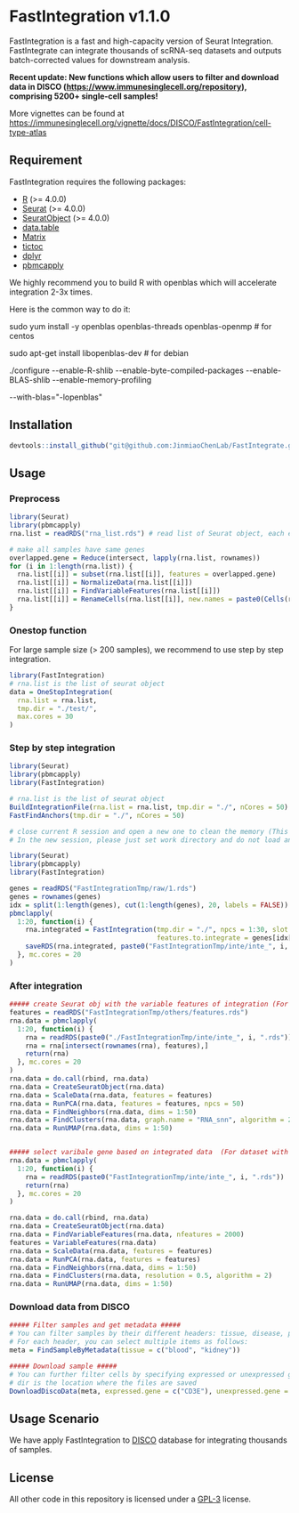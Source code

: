 # FastIntegration v1.1.0

FastIntegration is a fast and high-capacity version of Seurat Integration. FastIntegrate can integrate thousands of scRNA-seq datasets and outputs batch-corrected values for downstream analysis.

**Recent update: New functions which allow users to filter and download data in DISCO (<https://www.immunesinglecell.org/repository>), comprising 5200+ single-cell samples!**

More vignettes can be found at https://immunesinglecell.org/vignette/docs/DISCO/FastIntegration/cell-type-atlas


## Requirement

FastIntegration requires the following packages:

-   [R](https://www.r-project.org/) (\>= 4.0.0)
-   [Seurat](https://cran.r-project.org/web/packages/Seurat/index.html) (\>= 4.0.0)
-   [SeuratObject](https://cran.r-project.org/web/packages/SeuratObject/index.html) (\>= 4.0.0)
-   [data.table](https://cran.r-project.org/web/packages/data.table/vignettes/datatable-intro.html)
-   [Matrix](https://cran.r-project.org/web/packages/Matrix/index.html)
-   [tictoc](https://cran.r-project.org/web/packages/tictoc/index.html)
-   [dplyr](https://cran.r-project.org/web/packages/dplyr/index.html)
-   [pbmcapply](https://cran.r-project.org/web/packages/pbmcapply/index.html)

We highly recommend you to build R with openblas which will accelerate integration 2-3x times.

Here is the common way to do it:

sudo yum install -y openblas openblas-threads openblas-openmp \# for centos

sudo apt-get install libopenblas-dev \# for debian

./configure --enable-R-shlib --enable-byte-compiled-packages --enable-BLAS-shlib --enable-memory-profiling

--with-blas="-lopenblas"

## Installation

``` r
devtools::install_github("git@github.com:JinmiaoChenLab/FastIntegrate.git")
```

## Usage

### Preprocess

``` r
library(Seurat)
library(pbmcapply)
rna.list = readRDS("rna_list.rds") # read list of Seurat object, each element in list is a sample

# make all samples have same genes
overlapped.gene = Reduce(intersect, lapply(rna.list, rownames))
for (i in 1:length(rna.list)) {
  rna.list[[i]] = subset(rna.list[[i]], features = overlapped.gene)
  rna.list[[i]] = NormalizeData(rna.list[[i]])
  rna.list[[i]] = FindVariableFeatures(rna.list[[i]])
  rna.list[[i]] = RenameCells(rna.list[[i]], new.names = paste0(Cells(rna.list[[i]]), "--", i))
}
```

### Onestop function

For large sample size (\> 200 samples), we recommend to use step by step integration.

``` r
library(FastIntegration)
# rna.list is the list of seurat object
data = OneStopIntegration(
  rna.list = rna.list, 
  tmp.dir = "./test/", 
  max.cores = 30
)
```

### Step by step integration

``` r
library(Seurat)
library(pbmcapply)
library(FastIntegration)

# rna.list is the list of seurat object
BuildIntegrationFile(rna.list = rna.list, tmp.dir = "./", nCores = 50)
FastFindAnchors(tmp.dir = "./", nCores = 50)

# close current R session and open a new one to clean the memory (This is important for large data integration)
# In the new session, please just set work directory and do not load any data. Then run the following codes:

library(Seurat)
library(pbmcapply)
library(FastIntegration)

genes = readRDS("FastIntegrationTmp/raw/1.rds")
genes = rownames(genes)
idx = split(1:length(genes), cut(1:length(genes), 20, labels = FALSE))
pbmclapply(
  1:20, function(i) {
    rna.integrated = FastIntegration(tmp.dir = "./", npcs = 1:30, slot = "data",
                                     features.to.integrate = genes[idx[[i]]])
    saveRDS(rna.integrated, paste0("FastIntegrationTmp/inte/inte_", i, ".rds"), compress = F)
  }, mc.cores = 20 
)
```

### After integration

``` r
##### create Seurat obj with the variable features of integration (For very big dataset) ##### 
features = readRDS("FastIntegrationTmp/others/features.rds")
rna.data = pbmclapply(
  1:20, function(i) {
    rna = readRDS(paste0("./FastIntegrationTmp/inte/inte_", i, ".rds"))
    rna = rna[intersect(rownames(rna), features),]
    return(rna)
  }, mc.cores = 20
)
rna.data = do.call(rbind, rna.data)
rna.data = CreateSeuratObject(rna.data)
rna.data = ScaleData(rna.data, features = features)
rna.data = RunPCA(rna.data, features = features, npcs = 50)
rna.data = FindNeighbors(rna.data, dims = 1:50)
rna.data = FindClusters(rna.data, graph.name = "RNA_snn", algorithm = 2)
rna.data = RunUMAP(rna.data, dims = 1:50)


##### select varibale gene based on integrated data  (For dataset with less than 100 samples) #####
rna.data = pbmclapply(
  1:20, function(i) {
    rna = readRDS(paste0("FastIntegrationTmp/inte/inte_", i, ".rds"))
    return(rna)
  }, mc.cores = 20
)

rna.data = do.call(rbind, rna.data)
rna.data = CreateSeuratObject(rna.data)
rna.data = FindVariableFeatures(rna.data, nfeatures = 2000)
features = VariableFeatures(rna.data)
rna.data = ScaleData(rna.data, features = features)
rna.data = RunPCA(rna.data, features = features)
rna.data = FindNeighbors(rna.data, dims = 1:50)
rna.data = FindClusters(rna.data, resolution = 0.5, algorithm = 2)
rna.data = RunUMAP(rna.data, dims = 1:50)
```

### Download data from DISCO

``` r
##### Filter samples and get metadata ##### 
# You can filter samples by their different headers: tissue, disease, platform, project.id. sample.id, sample.type
# For each header, you can select multiple items as follows:
meta = FindSampleByMetadata(tissue = c("blood", "kidney"))

##### Download sample ##### 
# You can further filter cells by specifying expressed or unexpressed genes.
# dir is the location where the files are saved
DownloadDiscoData(meta, expressed.gene = c("CD3E"), unexpressed.gene = c("CD8A"), dir = "./disco") # mostly CD4 T cells (CD3E+CD8A-)

```

## Usage Scenario

We have apply FastIntegration to [DISCO](http://www.immunesinglecell.org/) database for integrating thousands of samples.

## License

All other code in this repository is licensed under a [GPL-3](https://www.r-project.org/Licenses/GPL-3) license.
